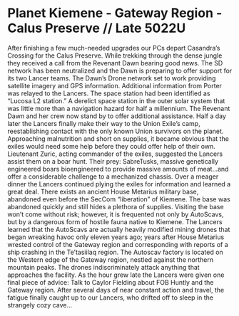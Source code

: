 # Planet Kiemene - Gateway Region - Calus Preserve // Late 5022U
After finishing a few much-needed upgrades our PCs depart Casandra’s Crossing for the Calus Preserve.  While trekking through the dense jungle they received a call from the Revenant Dawn bearing good news.  The SD network has been neutralized and the Dawn is preparing to offer support for its two Lancer teams.  The Dawn’s Drone network set to work providing satellite imagery and GPS information.  Additional information from Porter was relayed to the Lancers.  The space station had been identified as “Lucosa L2 station.” A derelict space station in the outer solar system that was little more than a navigation hazard for half a millennium.
The Revenant Dawn and her crew now stand by to offer additional assistance.
Half a day later the Lancers finally make their way to the Union Exile’s camp, reestablishing contact with the only known Union survivors on the planet.  Approaching malnutrition and short on supplies, it became obvious that the exiles would need some help before they could offer help of their own.  Lieutenant Zuric, acting commander of the exiles, suggested the Lancers assist them on a boar hunt.  Their prey: SabreTusks, massive genetically engineered boars bioengineered to provide massive amounts of meat…and offer a considerable challenge to a mechanized chassis.
Over a meager dinner the Lancers continued plying the exiles for information and learned a great deal.
There exists an ancient House Metarius military base, abandoned even before the SecCom “liberation” of Kiemene.  The base was abandoned quickly and still hides a plethora of supplies.  Visiting the base won’t come without risk; however, it is frequented not only by AutoScavs, but by a dangerous form of hostile fauna native to Kiemene.
The Lancers learned that the AutoScavs are actually heavily modified mining drones that began wreaking havoc only eleven years ago; years after House Metarius wrested control of the Gateway region and corresponding with reports of a ship crashing in the Te’tasiilaq region.  The Autoscav factory is located on the Western edge of the Gateway region, nestled against the northern mountain peaks.  The drones indiscriminately attack anything that approaches the facility.
As the hour grew late the Lancers were given one final piece of advice: Talk to Caylor Fielding about FOB Huntly and the Gateway region.
After several days of near constant action and travel, the fatigue finally caught up to our Lancers, who drifted off to sleep in the strangely cozy cave…
